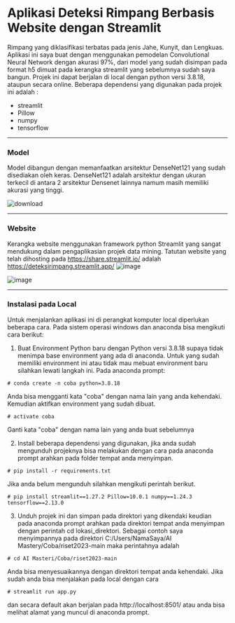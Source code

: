 # Aplikasi Deteksi Rimpang Berbasis Website dengan Streamlit
Rimpang yang diklasifikasi terbatas pada jenis Jahe, Kunyit, dan Lengkuas. Aplikasi ini saya buat dengan menggunakan pemodelan Convolutional Neural Network dengan akurasi 97%, dari model yang sudah disimpan pada format h5 dimuat pada kerangka streamlit yang sebelumnya sudah saya bangun. Projek ini dapat berjalan di local dengan python versi 3.8.18, ataupun secara online.
Beberapa dependensi yang digunakan pada projek ini adalah :

* streamlit
* Pillow
* numpy
* tensorflow

---
### Model
Model dibangun dengan memanfaatkan arsitektur DenseNet121 yang sudah disediakan oleh keras. DenseNet121 adalah arsitektur dengan ukuran terkecil di antara 2 arsitektur Densenet lainnya namum masih memiliki akurasi yang tinggi.

![download](https://github.com/resprimorgaia/riset2023/assets/113764627/49875668-ab46-45c3-b21f-f534e7cb11be)

---

### Website
Kerangka website menggunakan framework python Streamlit yang sangat mendukung dalam pengaplikasian projek data mining. Tatutan website yang telah dihosting pada https://share.streamlit.io/ adalah https://deteksirimpang.streamlit.app/
![image](https://github.com/resprimorgaia/riset2023/assets/113764627/0d7577d7-7255-4bf5-8105-9ab8842cf41c)

![image](https://github.com/resprimorgaia/riset2023/assets/113764627/0d872544-37c9-4ac4-b6b4-6a4683ad76a1)


---
### Instalasi pada Local
Untuk menjalankan aplikasi ini di perangkat komputer local diperlukan beberapa cara. Pada sistem operasi windows dan anaconda bisa mengikuti cara berikut:
1. Buat Environment Python baru dengan Python versi 3.8.18 supaya tidak menimpa base environment yang ada di anaconda. Untuk yang sudah memiliki environment ini atau tidak mau mebuat environment baru silahkan lewati langkah ini.
Pada anaconda prompt:
```
# conda create -n coba python=3.8.18
```
Anda bisa mengganti kata "coba" dengan nama lain yang anda kehendaki. Kemudian aktifkan environment yang sudah dibuat.
```
# activate coba
```
Ganti kata "coba" dengan nama lain yang anda buat sebelumnya

2.   Install beberapa dependensi yang digunakan, jika anda sudah mengunduh projeknya bisa melakukan dengan cara pada anaconda prompt arahkan pada folder tempat anda menyimpan.
```
# pip install -r requirements.txt
```
Jika anda belum mengunduh silahkan mengikuti perintah berikut.
```
# pip install streamlit==1.27.2 Pillow=10.0.1 numpy==1.24.3 tensorflow==2.13.0
```
3.   Unduh projek ini dan simpan pada direktori yang dikendaki keudian pada anaconda prompt arahkan pada direktori tempat anda menyimpan dengan perintah cd lokasi_direktori. Sebagai contoh saya menyimpannya pada direktori C:/Users/NamaSaya/AI Mastery/Coba/riset2023-main maka perintahnya adalah
```
# cd AI Masteri/Coba/riset2023-main
```
Anda bisa menyesuaikannya dengan direktori tempat anda kehendaki. Jika sudah anda bisa menjalakan pada local dengan cara
```
# streamlit run app.py
```
dan secara default akan berjalan pada http://localhost:8501/ atau anda bisa melihat alamat yang muncul di anaconda prompt.
